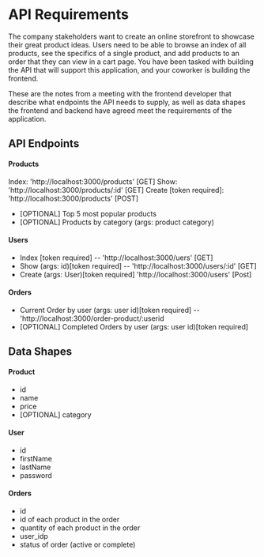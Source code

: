 # API Requirements
The company stakeholders want to create an online storefront to showcase their great product ideas. Users need to be able to browse an index of all products, see the specifics of a single product, and add products to an order that they can view in a cart page. You have been tasked with building the API that will support this application, and your coworker is building the frontend.

These are the notes from a meeting with the frontend developer that describe what endpoints the API needs to supply, as well as data shapes the frontend and backend have agreed meet the requirements of the application. 

## API Endpoints
#### Products
Index: 'http://localhost:3000/products' [GET]
Show: 'http://localhost:3000/products/:id' [GET]
Create [token required]: 'http://localhost:3000/products' [POST]
- [OPTIONAL] Top 5 most popular products 
- [OPTIONAL] Products by category (args: product category)

#### Users
- Index [token required] -- 'http://localhost:3000/uers' [GET]
- Show (args: id)[token required] -- 'http://localhost:3000/users/:id' [GET]
- Create (args: User)[token required] 'http://localhost:3000/users' [Post]

#### Orders
- Current Order by user (args: user id)[token required] -- 'http://localhost:3000/order-product/:userid
- [OPTIONAL] Completed Orders by user (args: user id)[token required]

## Data Shapes
#### Product
-  id
- name
- price
- [OPTIONAL] category

#### User
- id
- firstName
- lastName
- password

#### Orders
- id
- id of each product in the order
- quantity of each product in the order
- user_idp
- status of order (active or complete)

